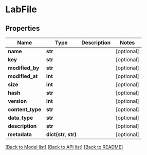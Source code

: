 # LabFile

## Properties
Name | Type | Description | Notes
------------ | ------------- | ------------- | -------------
**name** | **str** |  | [optional] 
**key** | **str** |  | [optional] 
**modified_by** | **str** |  | [optional] 
**modified_at** | **int** |  | [optional] 
**size** | **int** |  | [optional] 
**hash** | **str** |  | [optional] 
**version** | **int** |  | [optional] 
**content_type** | **str** |  | [optional] 
**data_type** | **str** |  | [optional] 
**description** | **str** |  | [optional] 
**metadata** | **dict(str, str)** |  | [optional] 

[[Back to Model list]](../README.md#documentation-for-models) [[Back to API list]](../README.md#documentation-for-api-endpoints) [[Back to README]](../README.md)


